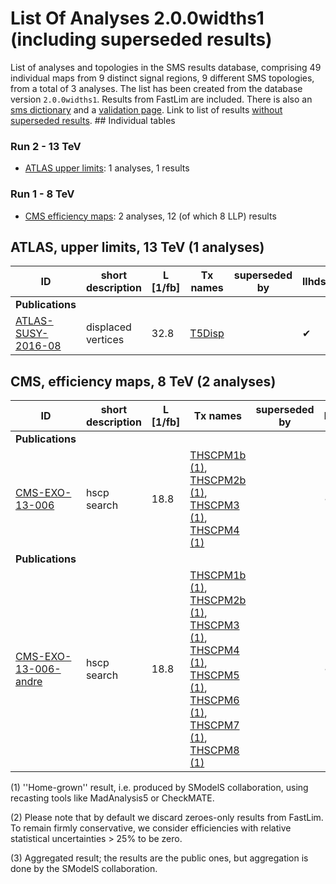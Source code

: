 

# List Of Analyses 2.0.0widths1 (including superseded results)
List of analyses and topologies in the SMS results database,
comprising 49 individual maps from 9 distinct signal regions, 9 different SMS topologies, from a total of 3 analyses.
The list has been created from the database version `2.0.0widths1`.
Results from FastLim are included. There is also an  [sms dictionary](SmsDictionary200widths1) and a [validation page](Validation200widths1).
Link to list of results [without superseded results](ListOfAnalyses200widths1).
    ## Individual tables
### Run 2 - 13 TeV
 * [ATLAS upper limits](#ATLASupperlimits13): 1  analyses, 1  results
### Run 1 - 8 TeV
 * [CMS efficiency maps](#CMSefficiencymaps8): 2  analyses, 12 (of which 8 LLP) results

<a name="ATLASupperlimits13"></a>
## ATLAS, upper limits, 13 TeV (1 analyses)

| **ID** | **short description** | **L [1/fb]** | **Tx names** | **superseded by** | **llhds** |
|--------|-----------------------|--------------|--------------|-------------------|-----------|
| **Publications** | | | | | |
| [ATLAS-SUSY-2016-08](https://atlas.web.cern.ch/Atlas/GROUPS/PHYSICS/PAPERS/SUSY-2016-08/)<a name="ATLAS-SUSY-2016-08"></a> | displaced vertices | 32.8 | [T5Disp](SmsDictionary200widths1#T5Disp) | |&#10004; |

<a name="CMSefficiencymaps8"></a>
## CMS, efficiency maps, 8 TeV (2 analyses)

| **ID** | **short description** | **L [1/fb]** | **Tx names** | **superseded by** | **llhds** |
|--------|-----------------------|--------------|--------------|-------------------|-----------|
| **Publications** | | | | | |
| [CMS-EXO-13-006](http://cms-results.web.cern.ch/cms-results/public-results/publications/EXO-13-006/index.html)<a name="CMS-EXO-13-006"></a> | hscp search | 18.8 | [THSCPM1b](SmsDictionary200widths1#THSCPM1b) [(1)](#A1), [THSCPM2b](SmsDictionary200widths1#THSCPM2b) [(1)](#A1), [THSCPM3](SmsDictionary200widths1#THSCPM3) [(1)](#A1), [THSCPM4](SmsDictionary200widths1#THSCPM4) [(1)](#A1) | |&#10004; |
| **Publications** | | | | | |
| [CMS-EXO-13-006-andre](http://cms-results.web.cern.ch/cms-results/public-results/publications/EXO-13-006/index.html)<a name="CMS-EXO-13-006-andre"></a> | hscp search | 18.8 | [THSCPM1b](SmsDictionary200widths1#THSCPM1b) [(1)](#A1), [THSCPM2b](SmsDictionary200widths1#THSCPM2b) [(1)](#A1), [THSCPM3](SmsDictionary200widths1#THSCPM3) [(1)](#A1), [THSCPM4](SmsDictionary200widths1#THSCPM4) [(1)](#A1), [THSCPM5](SmsDictionary200widths1#THSCPM5) [(1)](#A1), [THSCPM6](SmsDictionary200widths1#THSCPM6) [(1)](#A1), [THSCPM7](SmsDictionary200widths1#THSCPM7) [(1)](#A1), [THSCPM8](SmsDictionary200widths1#THSCPM8) [(1)](#A1) | |&#10004; |


<a name='A1'>(1)</a> ''Home-grown'' result, i.e. produced by SModelS collaboration, using recasting tools like MadAnalysis5 or CheckMATE.

<a name='A2'>(2)</a> Please note that by default we discard zeroes-only results from FastLim. To remain firmly conservative, we consider efficiencies with relative statistical uncertainties > 25% to be zero.

<a name='A3'>(3)</a> Aggregated result; the results are the public ones, but aggregation is done by the SModelS collaboration.
